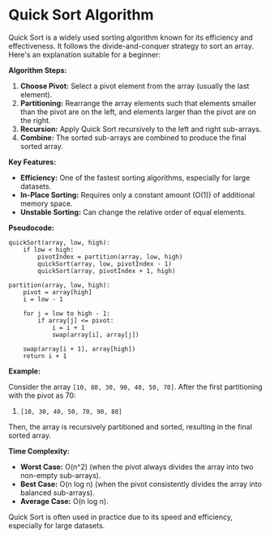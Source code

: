 # Quick Sort Algorithm

Quick Sort is a widely used sorting algorithm known for its efficiency and effectiveness. It follows the divide-and-conquer strategy to sort an array. Here's an explanation suitable for a beginner:

**Algorithm Steps:**

1. **Choose Pivot:** Select a pivot element from the array (usually the last element).
2. **Partitioning:** Rearrange the array elements such that elements smaller than the pivot are on the left, and elements larger than the pivot are on the right.
3. **Recursion:** Apply Quick Sort recursively to the left and right sub-arrays.
4. **Combine:** The sorted sub-arrays are combined to produce the final sorted array.

**Key Features:**

- **Efficiency:** One of the fastest sorting algorithms, especially for large datasets.
- **In-Place Sorting:** Requires only a constant amount (O(1)) of additional memory space.
- **Unstable Sorting:** Can change the relative order of equal elements.

**Pseudocode:**

```
quickSort(array, low, high):
    if low < high:
        pivotIndex = partition(array, low, high)
        quickSort(array, low, pivotIndex - 1)
        quickSort(array, pivotIndex + 1, high)

partition(array, low, high):
    pivot = array[high]
    i = low - 1
    
    for j = low to high - 1:
        if array[j] <= pivot:
            i = i + 1
            swap(array[i], array[j])

    swap(array[i + 1], array[high])
    return i + 1
```

**Example:**

Consider the array `[10, 80, 30, 90, 40, 50, 70]`. After the first partitioning with the pivot as 70:

1. `[10, 30, 40, 50, 70, 90, 80]`

Then, the array is recursively partitioned and sorted, resulting in the final sorted array.

**Time Complexity:**

- **Worst Case:** O(n^2) (when the pivot always divides the array into two non-empty sub-arrays).
- **Best Case:** O(n log n) (when the pivot consistently divides the array into balanced sub-arrays).
- **Average Case:** O(n log n).

Quick Sort is often used in practice due to its speed and efficiency, especially for large datasets.

